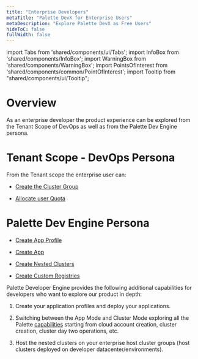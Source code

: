 ```yaml
---
title: "Enterprise Developers"
metaTitle: "Palette DevX for Enterprise Users"
metaDescription: "Explore Palette DevX as Free Users"
hideToC: false
fullWidth: false
---
```


import Tabs from 'shared/components/ui/Tabs';
import InfoBox from 'shared/components/InfoBox';
import WarningBox from 'shared/components/WarningBox';
import PointsOfInterest from 'shared/components/common/PointOfInterest';
import Tooltip from "shared/components/ui/Tooltip";



# Overview

As an enterprise developer the product experience can be explored from the Tenant Scope of DevOps as well as from the Palette Dev Engine persona. 

# Tenant Scope - DevOps Persona

From the Tenant scope the enterprise user can:

* [Create the Cluster Group](/devx/cluster-groups)


* [Allocate user Quota](/devx/resource-quota)


# Palette Dev Engine Persona

 * [Create App Profile](/devx/app-profile)

 * [Create App](/devx/apps)

 * [Create Nested Clusters](/devx/nested-clusters)

 * [Create Custom Registries](/devx/registries)


<InfoBox>

Palette Developer Engine provides the following additional capabilities for developers who want to explore our product in depth:

1. Create your application profiles and deploy your applications.


2. Switching between the App Mode and Cluster Mode exploring all the Palette [capabilities](/getting-started) starting from cloud account creation, cluster creation, cluster day two operations, etc.


3. Host the nested clusters on your enterprise host cluster groups (host clusters deployed on developer datacenter/environments).

</InfoBox>


